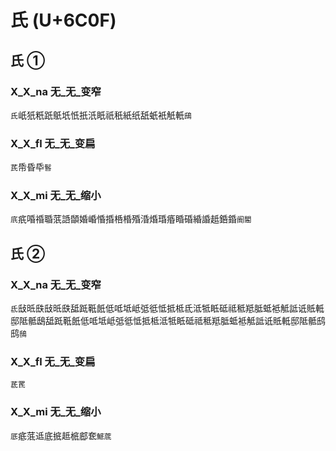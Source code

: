 #  氏 (U+6C0F)

## 氏 ① 

### X_X_na 无_无_变窄
`氏`㞴㹝䉻䟗䲬坁忯扺汦眂祇秖紙纸舐蚔衹觗軝`䲭`

### X_X_fl 无_无_变扁
`芪`帋昏氒`䯺`

### X_X_mi 无_无_缩小
`㡳`疧㖧䄑䎽䓋䛡䫒婚崏惛捪桰棔殙涽焝琘痻睧碈緍諙赿銽錉`阍閽`

## 氏 ② 

### X_X_na 无_无_变窄
`氐`㪆㫝㲳㪆㫝㲳䑛䟡䩚䬫低呧坻岻弤彽怟抵柢氐泜牴眡砥祗秪羝胝蚳袛觝詆诋貾軧邸阺骶鴟䑛䟡䩚䬫低呧坻岻弤彽怟抵柢泜牴眡砥祗秪羝胝蚳袛觝詆诋貾軧邸阺骶鸱鸱`鴟`

### X_X_fl 无_无_变扁
`茋䍕`

### X_X_mi 无_无_缩小
`厎`疷䓜䢑底掋趆㭽䣌奃`鯳菧`

